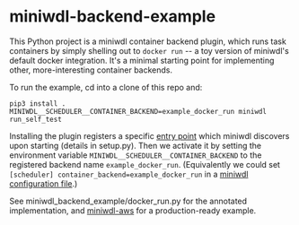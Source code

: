 # miniwdl-backend-example

This Python project is a miniwdl container backend plugin, which runs task containers by simply shelling out to `docker run` -- a toy version of miniwdl's default docker integration. It's a minimal starting point for implementing other, more-interesting container backends.

To run the example, cd into a clone of this repo and:

```
pip3 install .
MINIWDL__SCHEDULER__CONTAINER_BACKEND=example_docker_run miniwdl run_self_test
```

Installing the plugin registers a specific [entry point](https://packaging.python.org/en/latest/specifications/entry-points/) which miniwdl discovers upon starting (details in setup.py). Then we activate it by setting the environment variable `MINIWDL__SCHEDULER__CONTAINER_BACKEND` to the registered backend name `example_docker_run`. (Equivalently we could set `[scheduler] container_backend=example_docker_run` in a [miniwdl configuration file](https://miniwdl.readthedocs.io/en/latest/runner_reference.html#configuration).)

See miniwdl_backend_example/docker_run.py for the annotated implementation, and [miniwdl-aws](https://github.com/miniwdl-ext/miniwdl-aws) for a production-ready example.
